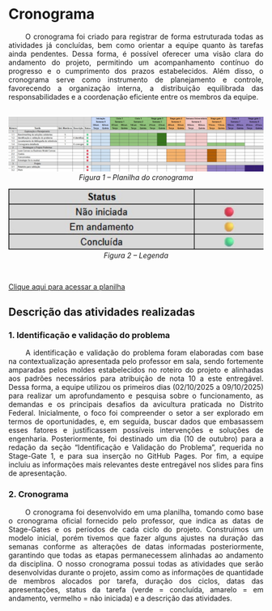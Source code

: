 # Cronograma

<div align="justify">&emsp;&emsp;
O cronograma foi criado para registrar de forma estruturada todas as atividades já concluídas, bem como orientar a equipe quanto às tarefas ainda pendentes. Dessa forma, é possível oferecer uma visão clara do andamento do projeto, permitindo um acompanhamento contínuo do progresso e o cumprimento dos prazos estabelecidos. Além disso, o cronograma serve como instrumento de planejamento e controle, favorecendo a organização interna, a distribuição equilibrada das responsabilidades e a coordenação eficiente entre os membros da equipe.
</div></br>

<p align="center">
  <img src="./assets/cronograma.png" alt="Planilha do cronograma" width="700"/>
  <br/>
  <em>Figura 1 – Planilha do cronograma</em>
</p>

<p align="center">
  <img src="./assets/cronograma_legenda.png" alt="Legenda do cronograma" width="700"/>
  <br/>
  <em>Figura 2 – Legenda</em>
</p>

</br>

[Clique aqui para acessar a planilha](https://docs.google.com/spreadsheets/d/1VT45WTBT1SgYrhP1Jlpoc6VQcMbb-Gq6lePhwKYwa1k/edit?usp=sharing)


## Descrição das atividades realizadas

### 1. Identificação e validação do problema 

<div align="justify">&emsp;&emsp;
A identificação e validação do problema foram elaboradas com base na contextualização apresentada pelo professor em sala, sendo fortemente amparadas pelos moldes estabelecidos no roteiro do projeto e alinhadas aos padrões necessários para atribuição de nota 10 a este entregável. Dessa forma, a equipe utilizou os primeiros dias (02/10/2025 a 09/10/2025) para realizar um aprofundamento e pesquisa sobre o funcionamento, as demandas e os principais desafios da avicultura praticada no Distrito Federal. Inicialmente, o foco foi compreender o setor a ser explorado em termos de oportunidades, e, em seguida, buscar dados que embasassem esses fatores e justificassem possíveis intervenções e soluções de engenharia. Posteriormente, foi destinado um dia (10 de outubro) para a redação da seção “Identificação e Validação do Problema”, requerida no Stage-Gate 1, e para sua inserção no GitHub Pages. Por fim, a equipe incluiu as informações mais relevantes deste entregável nos slides para fins de apresentação.
</div>

### 2. Cronograma

<div align="justify">&emsp;&emsp;
O cronograma foi desenvolvido em uma planilha, tomando como base o cronograma oficial fornecido pelo professor, que indica as datas de Stage-Gates e os períodos de cada ciclo do projeto. Construímos um modelo inicial, porém tivemos que fazer alguns ajustes na duração das semanas conforme as alterações de datas informadas posteriormente, garantindo que todas as etapas permanecessem alinhadas ao andamento da disciplina. O nosso cronograma possui todas as atividades que serão desenvolvidas durante o projeto, assim como as informações de quantidade de membros alocados por tarefa, duração dos ciclos, datas das apresentações, status da tarefa (verde = concluída, amarelo = em andamento, vermelho = não iniciada) e a descrição das atividades.
</div>